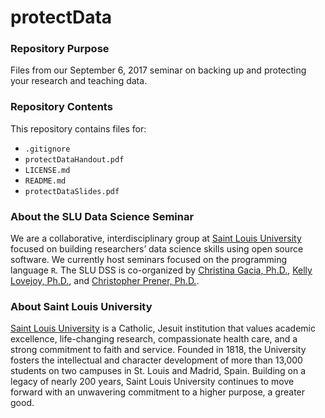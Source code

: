 # protectData

### Repository Purpose
Files from our September 6, 2017 seminar on backing up and protecting your research and teaching data.

### Repository Contents
This repository contains files for:
-   `.gitignore`
-   `protectDataHandout.pdf`
-   `LICENSE.md`
-   `README.md`
-   `protectDataSlides.pdf`

### About the SLU Data Science Seminar
We are a collaborative, interdisciplinary group at [Saint Louis University](https://www.slu.edu) focused on building researchers’ data science skills using open source software. We currently host seminars focused on the programming language `R`. The SLU DSS is co-organized by [Christina Gacia, Ph.D.](mailto:garciacm@slu.edu), [Kelly Lovejoy, Ph.D.](mailto:lovejoykg@slu.edu), and [Christopher Prener, Ph.D.](mailto:prenercg@slu.edu}).

### About Saint Louis University
[Saint Louis University](https://wwww.slu.edu) is a Catholic, Jesuit institution that values academic excellence, life-changing research, compassionate health care, and a strong commitment to faith and service. Founded in 1818, the University fosters the intellectual and character development of more than 13,000 students on two campuses in St. Louis and Madrid, Spain. Building on a legacy of nearly 200 years, Saint Louis University continues to move forward with an unwavering commitment to a higher purpose, a greater good.
